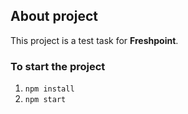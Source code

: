## About project

This project is a test task for <b>Freshpoint</b>.


### To start the project

1) `npm install`
2) `npm start`